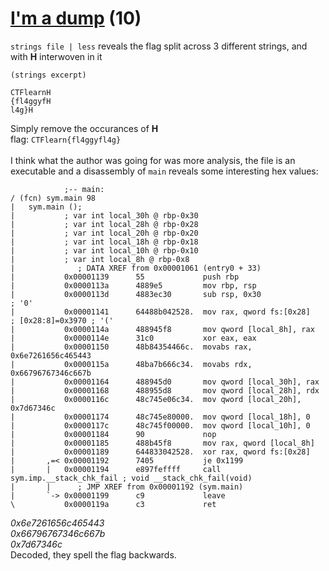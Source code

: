 # [I'm a dump](https://ctflearn.com/challenge/883) (10)
`strings file | less` reveals the flag split across 3 different strings, and with **H** interwoven in it <br />
```
(strings excerpt)

CTFlearnH
{fl4ggyfH
l4g}H
```
Simply remove the occurances of **H** <br />
flag: `CTFlearn{fl4ggyfl4g}` <br />
<br />
I think what the author was going for was more analysis, the file is an executable and a disassembly of `main` reveals some interesting hex values: <br />
```
            ;-- main:
/ (fcn) sym.main 98
|   sym.main ();
|           ; var int local_30h @ rbp-0x30
|           ; var int local_28h @ rbp-0x28
|           ; var int local_20h @ rbp-0x20
|           ; var int local_18h @ rbp-0x18
|           ; var int local_10h @ rbp-0x10
|           ; var int local_8h @ rbp-0x8
|              ; DATA XREF from 0x00001061 (entry0 + 33)
|           0x00001139      55             push rbp
|           0x0000113a      4889e5         mov rbp, rsp
|           0x0000113d      4883ec30       sub rsp, 0x30               ; '0'
|           0x00001141      64488b042528.  mov rax, qword fs:[0x28]    ; [0x28:8]=0x3970 ; '('
|           0x0000114a      488945f8       mov qword [local_8h], rax
|           0x0000114e      31c0           xor eax, eax
|           0x00001150      48b84354466c.  movabs rax, 0x6e7261656c465443
|           0x0000115a      48ba7b666c34.  movabs rdx, 0x66796767346c667b
|           0x00001164      488945d0       mov qword [local_30h], rax
|           0x00001168      488955d8       mov qword [local_28h], rdx
|           0x0000116c      48c745e06c34.  mov qword [local_20h], 0x7d67346c
|           0x00001174      48c745e80000.  mov qword [local_18h], 0
|           0x0000117c      48c745f00000.  mov qword [local_10h], 0
|           0x00001184      90             nop
|           0x00001185      488b45f8       mov rax, qword [local_8h]
|           0x00001189      644833042528.  xor rax, qword fs:[0x28]
|       ,=< 0x00001192      7405           je 0x1199
|       |   0x00001194      e897feffff     call sym.imp.__stack_chk_fail ; void __stack_chk_fail(void)
|       |      ; JMP XREF from 0x00001192 (sym.main)
|       `-> 0x00001199      c9             leave
\           0x0000119a      c3             ret

```
*0x6e7261656c465443* <br />
*0x66796767346c667b* <br />
*0x7d67346c* <br />
Decoded, they spell the flag backwards. <br />
